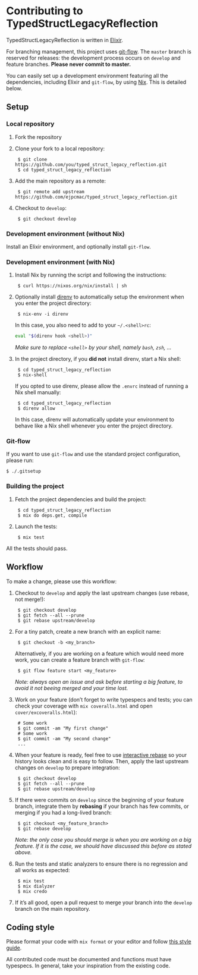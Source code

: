 # Contributing to TypedStructLegacyReflection

TypedStructLegacyReflection is written in [Elixir](https://elixir-lang.org).

For branching management, this project uses
[git-flow](https://github.com/petervanderdoes/gitflow-avh). The `master` branch
is reserved for releases: the development process occurs on `develop` and
feature branches. **Please never commit to master.**

You can easily set up a development environment featuring all the dependencies,
including Elixir and `git-flow`, by using [Nix](https://nixos.org/nix/). This is
detailed below.

## Setup

### Local repository

1. Fork the repository

2. Clone your fork to a local repository:

        $ git clone https://github.com/you/typed_struct_legacy_reflection.git
        $ cd typed_struct_legacy_reflection

3. Add the main repository as a remote:

        $ git remote add upstream https://github.com/ejpcmac/typed_struct_legacy_reflection.git

4. Checkout to `develop`:

        $ git checkout develop

### Development environment (without Nix)

Install an Elixir environment, and optionally install `git-flow`.

### Development environment (with Nix)

1. Install Nix by running the script and following the instructions:

        $ curl https://nixos.org/nix/install | sh

2. Optionally install [direnv](https://github.com/direnv/direnv) to
    automatically setup the environment when you enter the project directory:

        $ nix-env -i direnv

    In this case, you also need to add to your `~/.<shell>rc`:

    ```sh
    eval "$(direnv hook <shell>)"
    ```

    *Make sure to replace `<shell>` by your shell, namely `bash`, `zsh`, …*

3. In the project directory, if you **did not** install direnv, start a Nix
   shell:

        $ cd typed_struct_legacy_reflection
        $ nix-shell

    If you opted to use direnv, please allow the `.envrc` instead of running a
    Nix shell manually:

        $ cd typed_struct_legacy_reflection
        $ direnv allow

    In this case, direnv will automatically update your environment to behave
    like a Nix shell whenever you enter the project directory.

### Git-flow

If you want to use `git-flow` and use the standard project configuration, please
run:

    $ ./.gitsetup

### Building the project

1. Fetch the project dependencies and build the project:

        $ cd typed_struct_legacy_reflection
        $ mix do deps.get, compile

2. Launch the tests:

        $ mix test

All the tests should pass.

## Workflow

To make a change, please use this workflow:

1. Checkout to `develop` and apply the last upstream changes (use rebase, not
    merge!):

        $ git checkout develop
        $ git fetch --all --prune
        $ git rebase upstream/develop

2. For a tiny patch, create a new branch with an explicit name:

        $ git checkout -b <my_branch>

    Alternatively, if you are working on a feature which would need more work,
    you can create a feature branch with `git-flow`:

        $ git flow feature start <my_feature>

    *Note: always open an issue and ask before starting a big feature, to avoid
    it not beeing merged and your time lost.*

3. Work on your feature (don’t forget to write typespecs and tests; you can
    check your coverage with `mix coveralls.html` and open
    `cover/excoveralls.html`):

        # Some work
        $ git commit -am "My first change"
        # Some work
        $ git commit -am "My second change"
        ...

4. When your feature is ready, feel free to use
    [interactive rebase](https://help.github.com/articles/about-git-rebase/) so
    your history looks clean and is easy to follow. Then, apply the last
    upstream changes on `develop` to prepare integration:

        $ git checkout develop
        $ git fetch --all --prune
        $ git rebase upstream/develop

5. If there were commits on `develop` since the beginning of your feature
    branch, integrate them by **rebasing** if your branch has few commits, or
    merging if you had a long-lived branch:

        $ git checkout <my_feature_branch>
        $ git rebase develop

    *Note: the only case you should merge is when you are working on a big
    feature. If it is the case, we should have discussed this before as stated
    above.*

6. Run the tests and static analyzers to ensure there is no regression and all
    works as expected:

        $ mix test
        $ mix dialyzer
        $ mix credo

7. If it’s all good, open a pull request to merge your branch into the `develop`
    branch on the main repository.

## Coding style

Please format your code with `mix format` or your editor and follow
[this style guide](https://github.com/christopheradams/elixir_style_guide).

All contributed code must be documented and functions must have typespecs. In
general, take your inspiration from the existing code.
